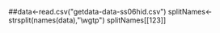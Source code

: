 ##data<-read.csv("getdata-data-ss06hid.csv")
splitNames<-strsplit(names(data),"\\wgtp")
splitNames[[123]]

